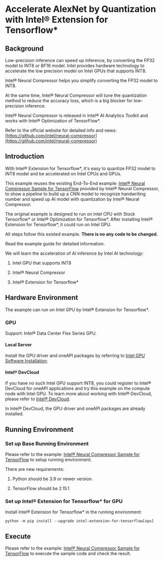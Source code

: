 #  Accelerate AlexNet by Quantization with Intel® Extension for Tensorflow*

## Background

Low-precision inference can speed up inference, by converting the FP32 model to INT8 or BF16 model. Intel provides hardware technology to accelerate the low precision model on Intel GPUs that supports INT8.

Intel® Neural Compressor helps you simplify converting the FP32 model to INT8.

At the same time, Intel® Neural Compressor will tune the quantization method to reduce the accuracy loss, which is a big blocker for low-precision inference.

Intel® Neural Compressor is released in Intel® AI Analytics Toolkit and works with Intel® Optimization of TensorFlow*.

Refer to the official website for detailed info and news: [https://github.com/intel/neural-compressor](https://github.com/intel/neural-compressor)

## Introduction

With Intel® Extension for Tensorflow*, it's easy to quantize FP32 model to INT8 model and be accelerated on Intel CPUs and GPUs.

This example reuses the existing End-To-End example: [Intel® Neural Compressor Sample for TensorFlow](https://github.com/intel/neural-compressor/tree/master/examples/notebook/tensorflow/alexnet_mnist) provided by Intel® Neural Compressor, to show a pipeline to build up a CNN model to recognize handwriting number and speed up AI model with quantization by Intel® Neural Compressor.

The original example is designed to run on Intel CPU with Stock Tensorflow* or Intel® Optimization for Tensorflow*. After installing Intel® Extension for Tensorflow*, it could run on Intel GPU.

All steps follow this existed example. **There is no any code to be changed.**

Read the example guide for detailed information.

We will learn the acceleration of AI inference by Intel AI technology:

1. Intel GPU that supports INT8

2. Intel® Neural Compressor

3. Intel® Extension for Tensorflow*

## Hardware Environment

The example can run on Intel GPU by Intel® Extension for Tensorflow*.

### GPU

Support: Intel® Data Center Flex Series GPU.

#### Local Server

Install the GPU driver and oneAPI packages by referring to [Intel GPU Software Installation](/docs/install/install_for_xpu.md).

#### Intel® DevCloud

If you have no such Intel GPU support INT8, you could register to Intel® DevCloud for oneAPI applications and try this example on the compute node with Intel GPU. To learn more about working with Intel® DevCloud, please refer to [Intel® DevCloud](https://www.intel.com/content/www/us/en/developer/tools/devcloud/overview.html).

In Intel® DevCloud, the GPU driver and oneAPI packages are already installed.

## Running Environment

### Set up Base Running Environment

Please refer to the example: [Intel® Neural Compressor Sample for TensorFlow](https://github.com/intel/neural-compressor/tree/master/examples/notebook/tensorflow/alexnet_mnist) to setup running environment.

There are new requirements:

1. Python should be 3.9 or newer version.

2. TensorFlow should be 2.15.1

### Set up Intel® Extension for Tensorflow* for GPU

Install Intel® Extension for Tensorflow* in the running environment:

```
python -m pip install --upgrade intel-extension-for-tensorflow[xpu]

```

## Execute

Please refer to the example: [Intel® Neural Compressor Sample for TensorFlow](https://github.com/intel/neural-compressor/tree/master/examples/notebook/tensorflow/alexnet_mnist) to execute the sample code and check the result.
